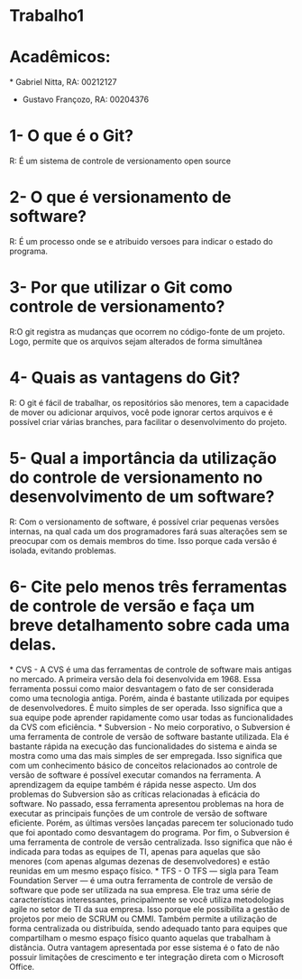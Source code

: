 # Trabalho1
<h1> Acadêmicos: </h1>
* Gabriel Nitta, RA: 00212127

* Gustavo Françozo, RA: 00204376

<h1> 1- O que é o Git? </h1>
R: É um sistema de controle de versionamento open source 
<h1> 2-  O que é versionamento de software? </h1>
R: É um processo onde se e atribuido versoes para indicar o estado do programa.
<h1> 3- Por que utilizar o Git como controle de versionamento? </h1>
R:O git registra as mudanças que ocorrem no código-fonte de um projeto. Logo, permite que os arquivos sejam alterados de forma simultânea
<h1> 4- Quais as vantagens do Git? </h1>
R: O git é fácil de trabalhar, os repositórios são menores, tem a capacidade de mover ou adicionar arquivos, você pode ignorar certos arquivos e é possível criar várias branches, para facilitar o desenvolvimento do projeto.
<h1> 5- Qual a importância da utilização do controle de versionamento no desenvolvimento de um software? </h1>
R: Com o versionamento de software, é possível criar pequenas versões internas, na qual cada um dos programadores fará suas alterações sem se preocupar com os demais membros do time. Isso porque cada versão é isolada, evitando problemas.
<h1> 6- Cite pelo menos três ferramentas de controle de versão e faça um breve detalhamento sobre cada uma delas. </h1>
* CVS - A CVS é uma das ferramentas de controle de software mais antigas no mercado. A primeira versão dela foi desenvolvida em 1968. Essa ferramenta possui como maior desvantagem o fato de ser considerada como uma tecnologia antiga. Porém, ainda é bastante utilizada por equipes de desenvolvedores. É muito simples de ser operada. Isso significa que a sua equipe pode aprender rapidamente como usar todas as funcionalidades da CVS com eficiência.
* Subversion - No meio corporativo, o Subversion é uma ferramenta de controle de versão de software bastante utilizada. Ela é bastante rápida na execução das funcionalidades do sistema e ainda se mostra como uma das mais simples de ser empregada. Isso significa que com um conhecimento básico de conceitos relacionados ao controle de versão de software é possível executar comandos na ferramenta. A aprendizagem da equipe também é rápida nesse aspecto. Um dos problemas do Subversion são as críticas relacionadas à eficácia do software. No passado, essa ferramenta apresentou problemas na hora de executar as principais funções de um controle de versão de software eficiente. Porém, as últimas versões lançadas parecem ter solucionado tudo que foi apontado como desvantagem do programa. Por fim, o Subversion é uma ferramenta de controle de versão centralizada. Isso significa que não é indicada para todas as equipes de TI, apenas para aquelas que são menores (com apenas algumas dezenas de desenvolvedores) e estão reunidas em um mesmo espaço físico.
* TFS - O TFS — sigla para Team Foundation Server — é uma outra ferramenta de controle de versão de software que pode ser utilizada na sua empresa. Ele traz uma série de características interessantes, principalmente se você utiliza metodologias agile no setor de TI da sua empresa. Isso porque ele possibilita a gestão de projetos por meio de SCRUM ou CMMI. Também permite a utilização de forma centralizada ou distribuída, sendo adequado tanto para equipes que compartilham o mesmo espaço físico quanto aquelas que trabalham à distância. Outra vantagem apresentada por esse sistema é o fato de não possuir limitações de crescimento e ter integração direta com o Microsoft Office.


